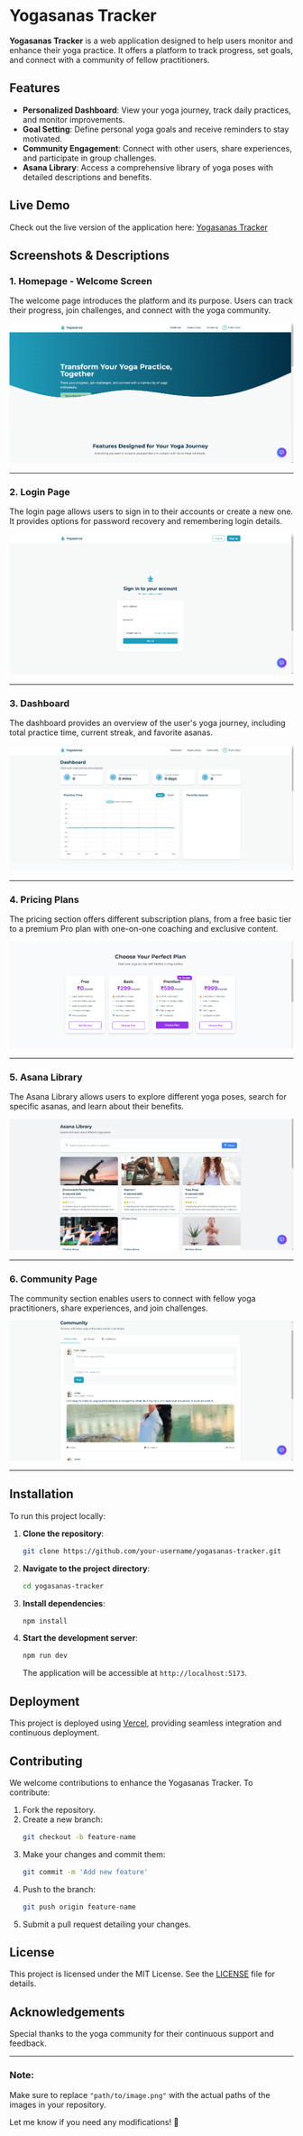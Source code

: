 # **Yogasanas Tracker**  

**Yogasanas Tracker** is a web application designed to help users monitor and enhance their yoga practice. It offers a platform to track progress, set goals, and connect with a community of fellow practitioners.  

## **Features**  

- **Personalized Dashboard**: View your yoga journey, track daily practices, and monitor improvements.  
- **Goal Setting**: Define personal yoga goals and receive reminders to stay motivated.  
- **Community Engagement**: Connect with other users, share experiences, and participate in group challenges.  
- **Asana Library**: Access a comprehensive library of yoga poses with detailed descriptions and benefits.  

## **Live Demo**  

Check out the live version of the application here: [Yogasanas Tracker](https://the-code-warriers.vercel.app/)  

## **Screenshots & Descriptions**  

### 1. **Homepage - Welcome Screen**  
The welcome page introduces the platform and its purpose. Users can track their progress, join challenges, and connect with the yoga community.  

![Homepage](./productScreenshots/Home.png)  


---  

### 2. **Login Page**  
The login page allows users to sign in to their accounts or create a new one. It provides options for password recovery and remembering login details.  

![Login Page](./productScreenshots/Login.png)  


---  

### 3. **Dashboard**  
The dashboard provides an overview of the user's yoga journey, including total practice time, current streak, and favorite asanas.  

![Dashboard](./productScreenshots/dashboard.png)  


---  

### 4. **Pricing Plans**  
The pricing section offers different subscription plans, from a free basic tier to a premium Pro plan with one-on-one coaching and exclusive content.  

![Pricing Plans](./productScreenshots//pricing.png)  



---  

### 5. **Asana Library**  
The Asana Library allows users to explore different yoga poses, search for specific asanas, and learn about their benefits.  

![Asana Library](./productScreenshots/asana%20library.png)  


---  

### 6. **Community Page**  
The community section enables users to connect with fellow yoga practitioners, share experiences, and join challenges.  

![Community Page](./productScreenshots/community.png)  



---  

## **Installation**  

To run this project locally:  

1. **Clone the repository**:  
   ```bash
   git clone https://github.com/your-username/yogasanas-tracker.git
   ```  
2. **Navigate to the project directory**:  
   ```bash
   cd yogasanas-tracker
   ```  
3. **Install dependencies**:  
   ```bash
   npm install
   ```  
4. **Start the development server**:  
   ```bash
   npm run dev
   ```  
   The application will be accessible at `http://localhost:5173`.  

## **Deployment**  

This project is deployed using [Vercel](https://vercel.com/), providing seamless integration and continuous deployment.  

## **Contributing**  

We welcome contributions to enhance the Yogasanas Tracker. To contribute:  

1. Fork the repository.  
2. Create a new branch:  
   ```bash
   git checkout -b feature-name
   ```  
3. Make your changes and commit them:  
   ```bash
   git commit -m 'Add new feature'
   ```  
4. Push to the branch:  
   ```bash
   git push origin feature-name
   ```  
5. Submit a pull request detailing your changes.  

## **License**  

This project is licensed under the MIT License. See the [LICENSE](LICENSE) file for details.  

## **Acknowledgements**  

Special thanks to the yoga community for their continuous support and feedback.  

---  

### **Note:**  
Make sure to replace `"path/to/image.png"` with the actual paths of the images in your repository.  

Let me know if you need any modifications! 🚀

